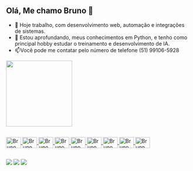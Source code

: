 ## Olá, Me chamo Bruno 👋


- 🔭 Hoje trabalho, com desenvolvimento web, automação e integrações de sistemas.
- 🌱 Estou aprofundando, meus conhecimentos em Python, e tenho como principal hobby estudar o treinamento e desenvolvimento de IA.
- 📫Você pode me contatar pelo número de telefone (51) 99106-5928

<div>
      <a href="https://github.com/BrunoVSant"/>
      <img height="180em" src="https://github-readme-stats.vercel.app/api/top-langs/?username=BrunoVSant&hide_title=false&layout=compact&langs_count=16&theme-dark"/>
</div>

##

<div style="display: block">
  <img align="center" alt="Bruno_Python" height="30" width="40" src="https://cdn.jsdelivr.net/gh/devicons/devicon@latest/icons/python/python-original.svg" />
  <img align="center" alt="Bruno_HTML" height="30" width="40" src="https://cdn.jsdelivr.net/gh/devicons/devicon@latest/icons/html5/html5-original.svg" />
  <img align="center" alt="Bruno_JS" height="30" width="40" src="https://cdn.jsdelivr.net/gh/devicons/devicon@latest/icons/javascript/javascript-original.svg" />
  <img align="center" alt="Bruno_Jenkins" height="30" width="40" src="https://cdn.jsdelivr.net/gh/devicons/devicon@latest/icons/jenkins/jenkins-original.svg" />
  <img align="center" alt="Bruno_JQuery" height="30" width="40" src="https://cdn.jsdelivr.net/gh/devicons/devicon@latest/icons/jquery/jquery-original-wordmark.svg" />
  <img align="center" alt="Bruno_Oracle" height="30" width="40" src="https://cdn.jsdelivr.net/gh/devicons/devicon@latest/icons/oracle/oracle-original.svg" />
  <img align="center" alt="Bruno_Flask" height="30" width="40" src="https://cdn.jsdelivr.net/gh/devicons/devicon@latest/icons/flask/flask-original.svg" />
  <img align="center" alt="Bruno_DJango" height="30" width="40" src="https://cdn.jsdelivr.net/gh/devicons/devicon@latest/icons/django/django-plain.svg" />
  <img align="center" alt="Bruno_python" height="30" width="40" src="https://cdn.jsdelivr.net/gh/devicons/devicon@latest/icons/css3/css3-original.svg" />
</div>

##

<div>
  <a href="mailto: bruno.vargas99@hotmail.com"><img src="https://img.shields.io/badge/Microsoft_Outlook-0078D4?style=for-the-badge&logo=microsoft-outlook&logoColor=white" target="_blank"></a>
  <a href="https://www.linkedin.com/in/bruno-vargas-dos-santos/"><img src="https://img.shields.io/badge/LinkedIn-0077B5?style=for-the-badge&logo=linkedin&logoColor=white" target="_blank"></a>
  <a href="https://www.instagram.com/brunovargas99/"><img src="https://img.shields.io/badge/Instagram-E4405F?style=for-the-badge&logo=instagram&logoColor=white" target="_blank"></a>
</div>
